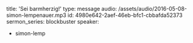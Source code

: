 title: 'Sei barmherzig!'
type: message
audio: /assets/audio/2016-05-08-simon-lempenauer.mp3
id: 4980e642-2aef-46eb-bfc1-cbbafda52373
sermon_series: blockbuster
speaker:
  - simon-lemp
